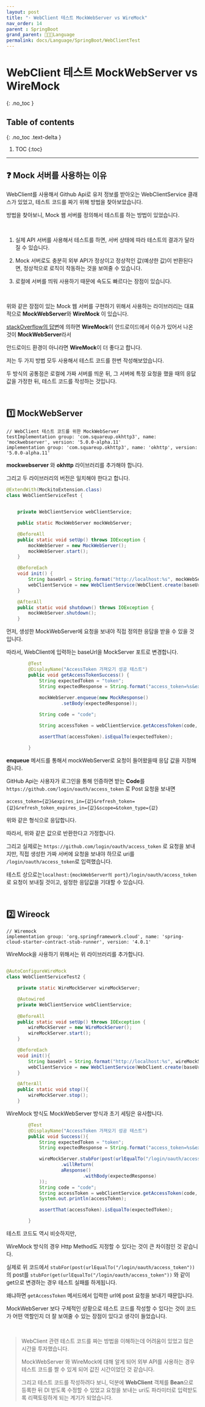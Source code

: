 ```yaml
---
layout: post
title: "· WebClient 테스트 MockWebServer vs WireMock"
nav_order: 14
parent : SpringBoot
grand_parent: 👩🏻‍💻Language
permalink: docs/Language/SpringBoot/WebClientTest
---
```


# WebClient 테스트 MockWebServer vs WireMock
{: .no_toc }

## Table of contents
{: .no_toc .text-delta }

1. TOC
{:toc}

---


## ❓ Mock 서버를 사용하는 이유



WebClient를 사용해서 Github Api로 유저 정보를 받아오는 WebClientService 클래스가 있었고, 테스트 코드를 짜기 위해 방법을 찾아보았습니다.

방법을 찾아보니, Mock 웹 서버를 정의해서 테스트를 하는 방법이 있었습니다.

<br>

1. 실제 API 서버를 사용해서 테스트를 하면, 서버 상태에 따라 테스트의 결과가 달라질 수 있습니다.

2. Mock 서버로도 충분히 외부 API가 정상이고 정상적인 값(예상한 값)이 반환된다면, 정상적으로 로직이 작동하는 것을 보여줄 수 있습니다.

3. 로컬에 서버를 띄워 사용하기 때문에 속도도 빠르다는 장점이 있습니다.

<br>

위와 같은 장점이 있는 Mock 웹 서버를 구현하기 위해서 사용하는 라이브러리는 대표적으로 **MockWebServer**와 **WireMock** 이 있습니다.

[stackOverflow의 답변](https://stackoverflow.com/questions/44383325/why-would-i-use-mockwebserver-instead-of-wiremock)에 의하면 **WireMock**이 안드로이드에서 이슈가 있어서 나온 것이 **MockWebServer**라서

안드로이드 환경이 아니라면 **WireMock**이 더 좋다고 합니다.



저는 두 가지 방법 모두 사용해서 테스트 코드를 한번 작성해보았습니다.

두 방식의 공통점은 로컬에 가짜 서버를 띄운 뒤, 그 서버에 특정 요청을 했을 때의 응닶값을 가정한 뒤, 테스트 코드를 작성하는 것입니다.

<br>

## 1️⃣ MockWebServer

```
// WebClient 테스트 코드를 위한 MockWebServer
testImplementation group: 'com.squareup.okhttp3', name: 'mockwebserver', version: '5.0.0-alpha.11'
implementation group: 'com.squareup.okhttp3', name: 'okhttp', version: '5.0.0-alpha.11'
```

**mockwebserver** 와 **okhttp** 라이브러리를 추가해야 합니다.

그리고 두 라이브러리의 버전은 일치해야 한다고 합니다.

```java
@ExtendWith(MockitoExtension.class)
class WebClientServiceTest {


    private WebClientService webClientService;

    public static MockWebServer mockWebServer;

    @BeforeAll
    public static void setUp() throws IOException {
        mockWebServer = new MockWebServer();
        mockWebServer.start();
    }

    @BeforeEach
    void init() {
        String baseUrl = String.format("http://localhost:%s", mockWebServer.getPort());
        webClientService = new WebClientService(WebClient.create(baseUrl));
    }

    @AfterAll
    public static void shutdown() throws IOException {
        mockWebServer.shutdown();
    }
```

먼저, 생성한 MockWebServer에 요청을 보내야 직접 정의한 응답을 받을 수 있을 것입니다.

따라서, WebClient에 입력하는 baseUrl을 MockServer 포트로 변경합니다.

```java
        @Test
        @DisplayName("AccessToken 가져오기 성공 테스트")
        public void getAccessTokenSuccess() {
            String expectedToken = "token";
            String expectedResponse = String.format("access_token=%s&expires_in={값}&refresh_token={값}&refresh_token_expires_in={값}&scope=&token_type={값}", expectedToken);
            
            mockWebServer.enqueue(new MockResponse()
                    .setBody(expectedResponse));

            String code = "code";

            String accessToken = webClientService.getAccessToken(code, "/login/oauth/access_token");

            assertThat(accessToken).isEqualTo(expectedToken);

        }
```

**enqueue** 메서드를 통해서 mockWebServer로 요청이 들어왔을때 응답 값을 지정해줍니다.

GitHub Api는 사용자가 로그인을 통해 인증하면 받는 **Code**를 `https://github.com/login/oauth/access_token` 로 Post 요청을 보내면

```
access_token={값}&expires_in={값}&refresh_token={값}&refresh_token_expires_in={값}&scope=&token_type={값}
```

위와 같은 형식으로 응답합니다.

따라서, 위와 같은 값으로 반환한다고 가정합니다.

그리고 실제로는 `https://github.com/login/oauth/access_token` 로 요청을 보내지만, 직접 생성한 가짜 서버에 요청을 보내야 하므로 uri를 `/login/oauth/access_token`로 입력했습니다.

테스트 상으로는`localhost:{mockWebServer의 port}/login/oauth/access_token` 로 요청이 보내질 것이고, 설정한 응답값을 기대할 수 있습니다.


<br>



## 2️⃣ Wireock

```
// Wiremock
implementation group: 'org.springframework.cloud', name: 'spring-cloud-starter-contract-stub-runner', version: '4.0.1'
```

WireMock을 사용하기 위해서는 위 라이브러리를 추가합니다.

```java

@AutoConfigureWireMock
class WebClientServiceTest2 {

    private static WireMockServer wireMockServer;

    @Autowired
    private WebClientService webClientService;
    
    @BeforeAll
    public static void setUp() throws IOException {
        wireMockServer = new WireMockServer();
        wireMockServer.start();
    }

    @BeforeEach
    void init(){
        String baseUrl = String.format("http://localhost:%s", wireMockServer.port());
        webClientService = new WebClientService(WebClient.create(baseUrl));
    }

    @AfterAll
    public static void stop(){
        wireMockServer.stop();
    }

```

WireMock 방식도 MockWebServer 방식과 초기 세팅은 유사합니다.

```java
        @Test
        @DisplayName("AccessToken 가져오기 성공 테스트")
        public void Success(){
            String expectedToken = "token";
            String expectedResponse = String.format("access_token=%s&expires_in={값}&refresh_token={값}&refresh_token_expires_in={값}&scope=&token_type={값}", expectedToken);

            wireMockServer.stubFor(post(urlEqualTo("/login/oauth/access_token"))
                    .willReturn(
                    aResponse()
                            .withBody(expectedResponse)
            ));
            String code = "code";
            String accessToken = webClientService.getAccessToken(code, "/login/oauth/access_token");
            System.out.println(accessToken);

            assertThat(accessToken).isEqualTo(expectedToken);

        }
```

테스트 코드도 역시 비슷하지만,

WireMock 방식의 경우 Http Method도 지정할 수 있다는 것이 큰 차이점인 것 같습니다.

실제로 위 코드에서 `stubFor(post(urlEqualTo("/login/oauth/access_token"))`의 post를 `stubFor(get(urlEqualTo("/login/oauth/access_token"))` 와 같이 get으로 변경하는 경우 테스트 실패를 하게됩니다.

왜냐하면 `getAccessToken` 메서드에서 입력한 url에 post 요청을 보내기 때문입니다.

MockWebServer 보다 구체적인 상황으로 테스트 코드를 작성할 수 있다는 것이 코드가 어떤 역할인지 더 잘 보여줄 수 있는 장점이 있다고 생각이 들었습니다.

<br>

> WebClient 관련 테스트 코드를 짜는 방법을 이해하는데 어려움이 있었고 많은 시간을 투자했습니다.
>
> MockWebServer 와 WireMock에 대해 알게 되어 외부 API를 사용하는 경우 테스트 코드를 짤 수 있게 되어 값진 시간이었던 것 같습니다.
>
> 그리고 테스트 코드를 작성하려다 보니, 덕분에 **WebClient** 객체를 **Bean**으로 등록한 뒤 DI 받도록 수정할 수 있었고 요청을 보내는 uri도 파라미터로 입력받도록 리팩토링하게 되는 계기가 되었습니다.
